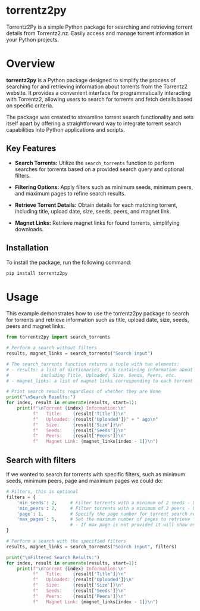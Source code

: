 # torrentz2py

Torrentz2Py is a simple Python package for searching and retrieving torrent details from Torrentz2.nz. Easily access and manage torrent information in your Python projects.

# Overview

**torrentz2py** is a Python package designed to simplify the process of searching for and retrieving information about torrents from the Torrentz2 website. It provides a convenient interface for programmatically interacting with Torrentz2, allowing users to search for torrents and fetch details based on specific criteria.

The package was created to streamline torrent search functionality and sets itself apart by offering a straightforward way to integrate torrent search capabilities into Python applications and scripts.

## Key Features

- **Search Torrents:** Utilize the `search_torrents` function to perform searches for torrents based on a provided search query and optional filters.

- **Filtering Options:** Apply filters such as minimum seeds, minimum peers, and maximum pages to refine search results.

- **Retrieve Torrent Details:** Obtain details for each matching torrent, including title, upload date, size, seeds, peers, and magnet link.

- **Magnet Links:** Retrieve magnet links for found torrents, simplifying downloads.

## Installation

To install the package, run the following command:

```bash
pip install torrentz2py
```

# Usage
This example demonstrates how to use the torrentz2py package to search for torrents and retrieve information such as title, upload date, size, seeds, peers and magnet links.
```python
from torrentz2py import search_torrents

# Perform a search without filters
results, magnet_links = search_torrents("Search input")

# The search_torrents function returns a tuple with two elements:
# - results: a list of dictionaries, each containing information about a torrent,
#            including Title, Uploaded, Size, Seeds, Peers, etc.
# - magnet_links: a list of magnet links corresponding to each torrent in the results.

# Print search results regardless of whether they are None
print("\nSearch Results:")
for index, result in enumerate(results, start=1):
    print(f"\nTorrent {index} Information:\n"
          f"   Title:    {result['Title']}\n"
          f"   Uploaded: {result['Uploaded']}" + " ago\n"
          f"   Size:     {result['Size']}\n"
          f"   Seeds:    {result['Seeds']}\n"
          f"   Peers:    {result['Peers']}\n"
          f"   Magnet Link: {magnet_links[index - 1]}\n")
```

## Search with filters
If we wanted to search for torrents with specific filters, such as minimum seeds, minimum peers, page and maximum pages we could do:

```python
# Filters, this is optional
filters = {
    'min_seeds': 2,     # Filter torrents with a minimum of 2 seeds - Default is 0
    'min_peers': 2,     # Filter torrents with a minimum of 2 peers - Default is 0
    'page': 1,          # Specify the page number for torrent search results - Default is 1
    'max_pages': 5,     # Set the maximum number of pages to retrieve for torrent search results
                        # - If max page is not provided it will show only 1 page of torrents
}

# Perform a search with the specified filters
results, magnet_links = search_torrents("Search input", filters)

print("\nFiltered Search Results:")
for index, result in enumerate(results, start=1):
    print(f"\nTorrent {index} Information:\n"
          f"   Title:    {result['Title']}\n"
          f"   Uploaded: {result['Uploaded']}\n"
          f"   Size:     {result['Size']}\n"
          f"   Seeds:    {result['Seeds']}\n"
          f"   Peers:    {result['Peers']}\n"
          f"   Magnet Link: {magnet_links[index - 1]}\n")

```


